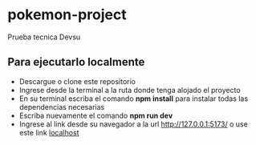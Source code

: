 # pokemon-project

Prueba tecnica Devsu

## Para ejecutarlo localmente

- Descargue o clone este repositorio
- Ingrese desde la terminal a la ruta donde tenga alojado el proyecto
- En su terminal escriba el comando **npm install** para instalar todas las dependencias necesarias
- Escriba nuevamente el comando **npm run dev**
- Ingrese al link desde su navegador a la url http://127.0.0.1:5173/ o use este link [localhost](http://127.0.0.1:5173/)
